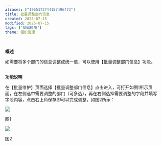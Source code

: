 ```yaml
---
aliases: ["1965172744157496473"]
title: 批量调整部门信息
created: 2025-07-15
modified: 2025-07-15
tags: ['基础模块']
theme: 组织管理
---
```


##

**概述**

如需要将多个部门的信息调整成统一值，可以使用【批量调整部门信息】功能。

##

**功能说明**

在【批量维护】页面选择【批量调整部门信息】点击进入，可打开如图1所示页面，在左侧选中需要调整的部门（可多选），再在右侧选择需要调整的字段并填写字段内容，点击右上角保存即可以完成调整，如图2所示：

![](93ca52939479d9edf8661f441c54daa8.jpg)

图1

![](d2bc3f005d7dac0e92b8e4bc4caec2bd.jpg)

图2
